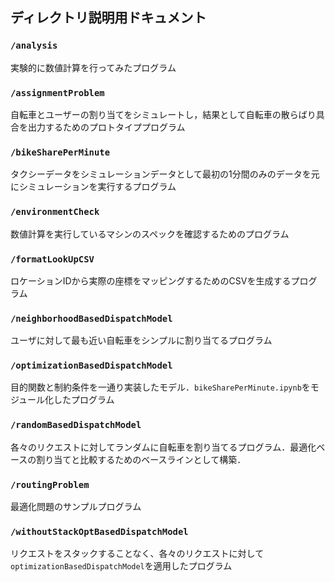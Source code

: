 ## ディレクトリ説明用ドキュメント

### `/analysis`
実験的に数値計算を行ってみたプログラム

### `/assignmentProblem`
自転車とユーザーの割り当てをシミュレートし，結果として自転車の散らばり具合を出力するためのプロトタイププログラム

### `/bikeSharePerMinute`
タクシーデータをシミュレーションデータとして最初の1分間のみのデータを元にシミュレーションを実行するプログラム

### `/environmentCheck`
数値計算を実行しているマシンのスペックを確認するためのプログラム

### `/formatLookUpCSV`
ロケーションIDから実際の座標をマッピングするためのCSVを生成するプログラム

### `/neighborhoodBasedDispatchModel`
ユーザに対して最も近い自転車をシンプルに割り当てるプログラム

### `/optimizationBasedDispatchModel`
目的関数と制約条件を一通り実装したモデル．`bikeSharePerMinute.ipynb`をモジュール化したプログラム

### `/randomBasedDispatchModel`
各々のリクエストに対してランダムに自転車を割り当てるプログラム．最適化ベースの割り当てと比較するためのベースラインとして構築．

### `/routingProblem`
最適化問題のサンプルプログラム

### `/withoutStackOptBasedDispatchModel`
リクエストをスタックすることなく、各々のリクエストに対して`optimizationBasedDispatchModel`を適用したプログラム
